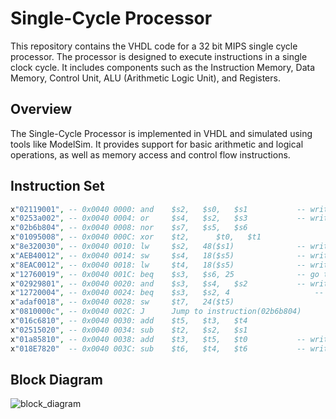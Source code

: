 # Single-Cycle Processor

This repository contains the VHDL code for a 32 bit MIPS single cycle processor. The processor is designed to execute instructions in a single clock cycle. It includes components such as the Instruction Memory, Data Memory, Control Unit, ALU (Arithmetic Logic Unit), and Registers.
## Overview

The Single-Cycle Processor is implemented in VHDL and simulated using tools like ModelSim. It provides support for basic arithmetic and logical operations, as well as memory access and control flow instructions.

## Instruction Set

```vhdl
x"02119001", -- 0x0040 0000: and    $s2,   $s0,   $s1			-- write on $S2 x"00000000"
x"0253a002", -- 0x0040 0004: or     $s4,   $s2,   $s3			-- write on $S4 x"00000036"
x"02b6b804", -- 0x0040 0008: nor    $s7,   $s5,   $s6 
x"01095008", -- 0x0040 000C: xor    $t2,	  $t0,   $t1			
x"8e320030", -- 0x0040 0010: lw     $s2,   48($s1)				-- write on $S2 x"00000000"
x"AEB40012", -- 0x0040 0014: sw     $s4,   18($s5)				-- write on 20th location x"00000036"
x"8EAC0012", -- 0x0040 0018: lw     $t4,   18($s5)				-- write on $t4 x"00000036"
x"12760019", -- 0x0040 001C: beq    $s3,   $s6, 25				-- go to 0x0040 0020 instruction
x"02929801", -- 0x0040 0020: and    $s3,   $s4,   $s2			-- write on $S3 x"00000000"
x"12720004", -- 0x0040 0024: beq    $s3,   $s2, 4					-- go to 0x0040 0038 instruction
x"adaf0018", -- 0x0040 0028: sw     $t7,   24($t5)
x"0810000c", -- 0x0040 002C: J      Jump to instruction(02b6b804)
x"016c6810", -- 0x0040 0030: add    $t5,   $t3,   $t4
x"02515020", -- 0x0040 0034: sub    $t2,   $s2,   $s1
x"01a85810", -- 0x0040 0038: add    $t3,   $t5,   $t0			-- write on $t3 x"0000003E"
x"018E7820"  -- 0x0040 003C: sub    $t6,   $t4,   $t6			-- write on $t6 x"0000000A"
```

## Block Diagram

![block_diagram](https://github.com/mohamedabdallah82/Single-Cycle-Processor/blob/main/docs/block_diagram.png) 
